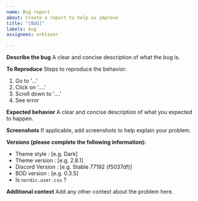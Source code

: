 ```yaml
---
name: Bug report
about: Create a report to help us improve
title: "[BUG]"
labels: bug
assignees: orblazer

---
```


**Describe the bug**
A clear and concise description of what the bug is.

**To Reproduce**
Steps to reproduce the behavior:
1. Go to '...'
2. Click on '....'
3. Scroll down to '....'
4. See error

**Expected behavior**
A clear and concise description of what you expected to happen.

**Screenshots**
If applicable, add screenshots to help explain your problem.

**Versions (please complete the following information):**
 - Theme style : [e.g. Dark]
 - Theme version : [e.g. 2.8.1]
 - Discord Version : [e.g. Stable 77192 (f5037df)]
 - BDD version : [e.g. 0.3.5]
 - Is `nordic.user.css` ?

**Additional context**
Add any other context about the problem here.
